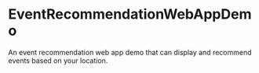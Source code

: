 # EventRecommendationWebAppDemo
An event recommendation web app demo that can display and recommend events based on your location.
